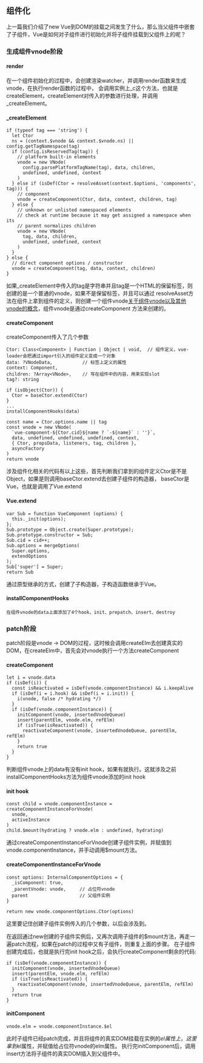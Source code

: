 ## 组件化

上一篇我们介绍了new Vue到DOM的挂载之间发生了什么，那么当父组件中嵌套了子组件，Vue是如何对子组件进行初始化并将子组件挂载到父组件上的呢？

### 生成组件vnode阶段

#### render

在一个组件初始化的过程中，会创建渲染watcher，并调用render函数来生成vnode，在执行render函数的过程中，
会调用实例上_c这个方法，也就是createElement，createElement对传入的参数进行处理，并调用_createElement。

#### _createElement

    if (typeof tag === 'string') {
      let Ctor
      ns = (context.$vnode && context.$vnode.ns) || config.getTagNamespace(tag)
      if (config.isReservedTag(tag)) {
        // platform built-in elements
        vnode = new VNode(
          config.parsePlatformTagName(tag), data, children,
          undefined, undefined, context
        )
      } else if (isDef(Ctor = resolveAsset(context.$options, 'components', tag))) {
        // component
        vnode = createComponent(Ctor, data, context, children, tag)
      } else {
        // unknown or unlisted namespaced elements
        // check at runtime because it may get assigned a namespace when its
        // parent normalizes children
        vnode = new VNode(
          tag, data, children,
          undefined, undefined, context
        )
      }
    } else {
      // direct component options / constructor
      vnode = createComponent(tag, data, context, children)
    }

如果_createElement中传入的tag是字符串并且tag是一个HTML的保留标签，则创建的是一个普通的vnode，如果不是保留标签，并且可以通过
resolveAsset方法在组件上拿到组件的定义，则创建一个组件vnode[关于组件vnode以及其他vnode的概念]()，组件vnode是通过createComponent
方法来创建的。

#### createComponent

createComponent传入了几个参数

    Ctor: Class<Component> | Function | Object | void,  // 组件定义，vue-loader会把通过import引入的组件定义变成一个对象
    data: ?VNodeData,           // 标签上定义的属性
    context: Component,         
    children: ?Array<VNode>,    // 写在组件中的内容，用来实现slot
    tag?: string

    if (isObject(Ctor)) {
      Ctor = baseCtor.extend(Ctor)
    }
    ...
    installComponentHooks(data)

    const name = Ctor.options.name || tag
    const vnode = new VNode(
      `vue-component-${Ctor.cid}${name ? `-${name}` : ''}`,
      data, undefined, undefined, undefined, context,
      { Ctor, propsData, listeners, tag, children },
      asyncFactory
    )
    return vnode

涉及组件化相关的代码有以上这些，首先判断我们拿到的组件定义Ctor是不是Object，如果是则调用baseCtor.extend去创建子组件的构造器，
baseCtor是Vue，也就是调用了Vue.extend

#### Vue.extend

    var Sub = function VueComponent (options) {
      this._init(options);
    };
    Sub.prototype = Object.create(Super.prototype);
    Sub.prototype.constructor = Sub;
    Sub.cid = cid++;
    Sub.options = mergeOptions(
      Super.options,
      extendOptions
    );
    Sub['super'] = Super;
    return Sub

通过原型继承的方式，创建了子构造器，子构造函数继承于Vue。

#### installComponentHooks

    在组件vnode的data上面添加了4个hook，init、prepatch、insert、destroy

### patch阶段

patch阶段是vnode -> DOM的过程，这时候会调用createElm去创建真实的DOM，在createElm中，首先会对vnode执行一个方法createComponent

#### createComponent

    let i = vnode.data
    if (isDef(i)) {
      const isReactivated = isDef(vnode.componentInstance) && i.keepAlive
      if (isDef(i = i.hook) && isDef(i = i.init)) {
        i(vnode, false /* hydrating */)
      }
      if (isDef(vnode.componentInstance)) {
        initComponent(vnode, insertedVnodeQueue)
        insert(parentElm, vnode.elm, refElm)
        if (isTrue(isReactivated)) {
          reactivateComponent(vnode, insertedVnodeQueue, parentElm, refElm)
        }
        return true
      }
    }

判断组件vnode上的data有没有init hook，如果有就执行。这就涉及之前installComponentHooks方法为组件vnode添加的init hook

#### init hook

    const child = vnode.componentInstance = createComponentInstanceForVnode(
      vnode,
      activeInstance
    )
    child.$mount(hydrating ? vnode.elm : undefined, hydrating)

通过createComponentInstanceForVnode创建子组件实例，并赋值到vnode.componentInstance，并手动调用$mount方法。

#### createComponentInstanceForVnode

    const options: InternalComponentOptions = {
      _isComponent: true,
      _parentVnode: vnode,     // 占位符vnode
      parent                   // 父组件实例
    }

    return new vnode.componentOptions.Ctor(options)

这里要记住创建子组件实例传入的几个参数，以后会涉及到。

在返回通过new创建的子组件实例后，又再次调用子组件的$mount方法，再走一遍patch流程，如果在patch的过程中又有子组件，则重复上面的步骤。
在子组件创建完成后，也就是执行完init hook之后，会执行createComponent剩余的代码:

    if (isDef(vnode.componentInstance)) {
      initComponent(vnode, insertedVnodeQueue)
      insert(parentElm, vnode.elm, refElm)
      if (isTrue(isReactivated)) {
        reactivateComponent(vnode, insertedVnodeQueue, parentElm, refElm)
      }
      return true
    }

#### initComponent

    vnode.elm = vnode.componentInstance.$el

此时子组件已经patch完成，并且将组件的真实DOM挂载在实例的$el属性上，这里拿到$el属性，并赋值给占位符vnode的elm属性。
执行完initComponent后，调用insert方法将子组件的真实DOM插入到父组件中。
